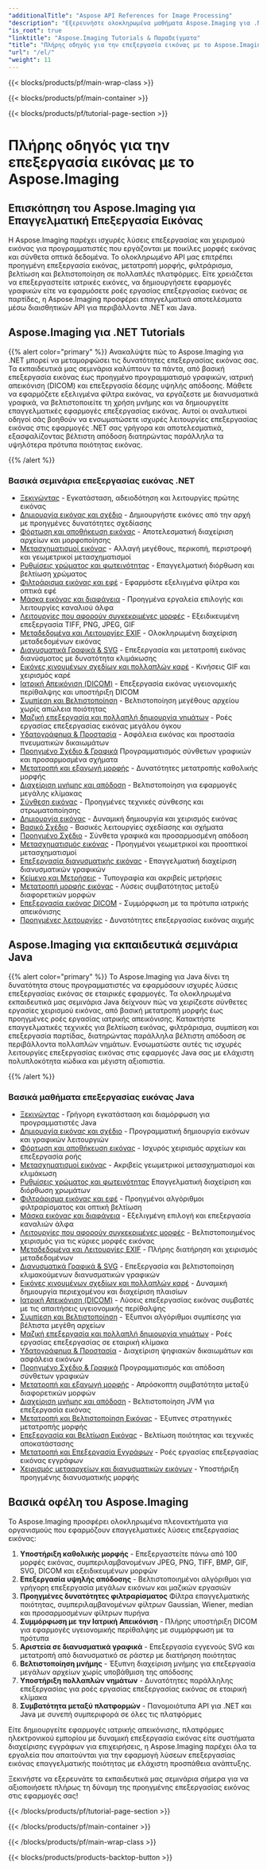 ```yaml
---
"additionalTitle": "Aspose API References for Image Processing"
"description": "Εξερευνήστε ολοκληρωμένα μαθήματα Aspose.Imaging για .NET και Java. Μάθετε επαγγελματικές τεχνικές χειρισμού εικόνας, μετατροπής μορφοποίησης, προηγμένου φιλτραρίσματος και βελτιστοποίησης με αναλυτικούς οδηγούς."
"is_root": true
"linktitle": "Aspose.Imaging Tutorials & Παραδείγματα"
"title": "Πλήρης οδηγός για την επεξεργασία εικόνας με το Aspose.Imaging API"
"url": "/el/"
"weight": 11
---
```


{{< blocks/products/pf/main-wrap-class >}}

{{< blocks/products/pf/main-container >}}

{{< blocks/products/pf/tutorial-page-section >}}

# Πλήρης οδηγός για την επεξεργασία εικόνας με το Aspose.Imaging

## Επισκόπηση του Aspose.Imaging για Επαγγελματική Επεξεργασία Εικόνας

Η Aspose.Imaging παρέχει ισχυρές λύσεις επεξεργασίας και χειρισμού εικόνας για προγραμματιστές που εργάζονται με ποικίλες μορφές εικόνας και σύνθετα οπτικά δεδομένα. Το ολοκληρωμένο API μας επιτρέπει προηγμένη επεξεργασία εικόνας, μετατροπή μορφής, φιλτράρισμα, βελτίωση και βελτιστοποίηση σε πολλαπλές πλατφόρμες. Είτε χρειάζεται να επεξεργαστείτε ιατρικές εικόνες, να δημιουργήσετε εφαρμογές γραφικών είτε να εφαρμόσετε ροές εργασίας επεξεργασίας εικόνας σε παρτίδες, η Aspose.Imaging προσφέρει επαγγελματικά αποτελέσματα μέσω διαισθητικών API για περιβάλλοντα .NET και Java.

## Aspose.Imaging για .NET Tutorials

{{% alert color="primary" %}}
Ανακαλύψτε πώς το Aspose.Imaging για .NET μπορεί να μεταμορφώσει τις δυνατότητες επεξεργασίας εικόνας σας. Τα εκπαιδευτικά μας σεμινάρια καλύπτουν τα πάντα, από βασική επεξεργασία εικόνας έως προηγμένο προγραμματισμό γραφικών, ιατρική απεικόνιση (DICOM) και επεξεργασία δέσμης υψηλής απόδοσης. Μάθετε να εφαρμόζετε εξελιγμένα φίλτρα εικόνας, να εργάζεστε με διανυσματικά γραφικά, να βελτιστοποιείτε τη χρήση μνήμης και να δημιουργείτε επαγγελματικές εφαρμογές επεξεργασίας εικόνας. Αυτοί οι αναλυτικοί οδηγοί σάς βοηθούν να ενσωματώσετε ισχυρές λειτουργίες επεξεργασίας εικόνας στις εφαρμογές .NET σας γρήγορα και αποτελεσματικά, εξασφαλίζοντας βέλτιστη απόδοση διατηρώντας παράλληλα τα υψηλότερα πρότυπα ποιότητας εικόνας.

{{% /alert %}}

### Βασικά σεμινάρια επεξεργασίας εικόνας .NET

- [Ξεκινώντας](./net/getting-started/) - Εγκατάσταση, αδειοδότηση και λειτουργίες πρώτης εικόνας
- [Δημιουργία εικόνας και σχέδιο](./net/image-creation-drawing/) - Δημιουργήστε εικόνες από την αρχή με προηγμένες δυνατότητες σχεδίασης
- [Φόρτωση και αποθήκευση εικόνας](./net/image-loading-saving/) - Αποτελεσματική διαχείριση αρχείων και μορφοποίησης
- [Μετασχηματισμοί εικόνας](./net/image-transformations/) - Αλλαγή μεγέθους, περικοπή, περιστροφή και γεωμετρικοί μετασχηματισμοί
- [Ρυθμίσεις χρώματος και φωτεινότητας](./net/color-brightness-adjustments/) - Επαγγελματική διόρθωση και βελτίωση χρώματος
- [Φιλτράρισμα εικόνας και εφέ](./net/image-filtering-effects/) - Εφαρμόστε εξελιγμένα φίλτρα και οπτικά εφέ
- [Μάσκα εικόνας και διαφάνεια](./net/image-masking-transparency/) - Προηγμένα εργαλεία επιλογής και λειτουργίες καναλιού άλφα
- [Λειτουργίες που αφορούν συγκεκριμένες μορφές](./net/format-specific-operations/) - Εξειδικευμένη επεξεργασία TIFF, PNG, JPEG, GIF
- [Μεταδεδομένα και Λειτουργίες EXIF](./net/metadata-exif-operations/) - Ολοκληρωμένη διαχείριση μεταδεδομένων εικόνας
- [Διανυσματικά Γραφικά & SVG](./net/vector-graphics-svg/) - Επεξεργασία και μετατροπή εικόνας διανύσματος με δυνατότητα κλιμάκωσης
- [Εικόνες κινουμένων σχεδίων και πολλαπλών καρέ](./net/animation-multi-frame-images/) - Κινήσεις GIF και χειρισμός καρέ
- [Ιατρική Απεικόνιση (DICOM)](./net/medical-imaging-dicom/) - Επεξεργασία εικόνας υγειονομικής περίθαλψης και υποστήριξη DICOM
- [Συμπίεση και Βελτιστοποίηση](./net/compression-optimization/) - Βελτιστοποίηση μεγέθους αρχείου χωρίς απώλεια ποιότητας
- [Μαζική επεξεργασία και πολλαπλή δημιουργία νημάτων](./net/batch-processing-multi-threading/) - Ροές εργασίας επεξεργασίας εικόνας μεγάλου όγκου
- [Υδατογράφημα & Προστασία](./net/watermarking-protection/) - Ασφάλεια εικόνας και προστασία πνευματικών δικαιωμάτων
- [Προηγμένο Σχέδιο & Γραφικά](./net/advanced-drawing-graphics/) Προγραμματισμός σύνθετων γραφικών και προσαρμοσμένα σχήματα
- [Μετατροπή και εξαγωγή μορφής](./net/format-conversion-export/) - Δυνατότητες μετατροπής καθολικής μορφής
- [Διαχείριση μνήμης και απόδοση](./net/memory-management-performance/) - Βελτιστοποίηση για εφαρμογές μεγάλης κλίμακας
- [Σύνθεση εικόνας](./net/image-composition/) - Προηγμένες τεχνικές σύνθεσης και στρωματοποίησης
- [Δημιουργία εικόνας](./net/image-creation/) - Δυναμική δημιουργία και χειρισμός εικόνας
- [Βασικό Σχέδιο](./net/basic-drawing/) - Βασικές λειτουργίες σχεδίασης και σχήματα
- [Προηγμένο Σχέδιο](./net/advanced-drawing/) - Σύνθετα γραφικά και προσαρμοσμένη απόδοση
- [Μετασχηματισμός εικόνας](./net/image-transformation/) - Προηγμένοι γεωμετρικοί και προοπτικοί μετασχηματισμοί
- [Επεξεργασία διανυσματικής εικόνας](./net/vector-image-processing/) - Επαγγελματική διαχείριση διανυσματικών γραφικών
- [Κείμενο και Μετρήσεις](./net/text-and-measurements/) - Τυπογραφία και ακριβείς μετρήσεις
- [Μετατροπή μορφής εικόνας](./net/image-format-conversion/) - Λύσεις συμβατότητας μεταξύ διαφορετικών μορφών
- [Επεξεργασία εικόνας DICOM](./net/dicom-image-processing/) - Συμμόρφωση με τα πρότυπα ιατρικής απεικόνισης
- [Προηγμένες λειτουργίες](./net/advanced-features/) - Δυνατότητες επεξεργασίας εικόνας αιχμής

## Aspose.Imaging για εκπαιδευτικά σεμινάρια Java

{{% alert color="primary" %}}
Το Aspose.Imaging για Java δίνει τη δυνατότητα στους προγραμματιστές να εφαρμόσουν ισχυρές λύσεις επεξεργασίας εικόνας σε εταιρικές εφαρμογές. Τα ολοκληρωμένα εκπαιδευτικά μας σεμινάρια Java δείχνουν πώς να χειρίζεστε σύνθετες εργασίες χειρισμού εικόνας, από βασική μετατροπή μορφής έως προηγμένες ροές εργασίας ιατρικής απεικόνισης. Κατακτήστε επαγγελματικές τεχνικές για βελτίωση εικόνας, φιλτράρισμα, συμπίεση και επεξεργασία παρτίδας, διατηρώντας παράλληλα βέλτιστη απόδοση σε περιβάλλοντα πολλαπλών νημάτων. Ενσωματώστε αυτές τις ισχυρές λειτουργίες επεξεργασίας εικόνας στις εφαρμογές Java σας με ελάχιστη πολυπλοκότητα κώδικα και μέγιστη αξιοπιστία.

{{% /alert %}}

### Βασικά μαθήματα επεξεργασίας εικόνας Java

- [Ξεκινώντας](./java/getting-started/) - Γρήγορη εγκατάσταση και διαμόρφωση για προγραμματιστές Java
- [Δημιουργία εικόνας και σχέδιο](./java/image-creation-drawing/) - Προγραμματική δημιουργία εικόνων και γραφικών λειτουργιών
- [Φόρτωση και αποθήκευση εικόνας](./java/image-loading-saving/) - Ισχυρός χειρισμός αρχείων και επεξεργασία ροής
- [Μετασχηματισμοί εικόνας](./java/image-transformations/) - Ακριβείς γεωμετρικοί μετασχηματισμοί και κλιμάκωση
- [Ρυθμίσεις χρώματος και φωτεινότητας](./java/color-brightness-adjustments/) Επαγγελματική διαχείριση και διόρθωση χρωμάτων
- [Φιλτράρισμα εικόνας και εφέ](./java/image-filtering-effects/) - Προηγμένοι αλγόριθμοι φιλτραρίσματος και οπτική βελτίωση
- [Μάσκα εικόνας και διαφάνεια](./java/image-masking-transparency/) - Εξελιγμένη επιλογή και επεξεργασία καναλιών άλφα
- [Λειτουργίες που αφορούν συγκεκριμένες μορφές](./java/format-specific-operations/) - Βελτιστοποιημένος χειρισμός για τις κύριες μορφές εικόνας
- [Μεταδεδομένα και Λειτουργίες EXIF](./java/metadata-exif-operations/) - Πλήρης διατήρηση και χειρισμός μεταδεδομένων
- [Διανυσματικά Γραφικά & SVG](./java/vector-graphics-svg/) - Επεξεργασία και βελτιστοποίηση κλιμακούμενων διανυσματικών γραφικών
- [Εικόνες κινουμένων σχεδίων και πολλαπλών καρέ](./java/animation-multi-frame-images/) - Δυναμική δημιουργία περιεχομένου και διαχείριση πλαισίων
- [Ιατρική Απεικόνιση (DICOM)](./java/medical-imaging-dicom/) - Λύσεις επεξεργασίας εικόνας συμβατές με τις απαιτήσεις υγειονομικής περίθαλψης
- [Συμπίεση και Βελτιστοποίηση](./java/compression-optimization/) - Έξυπνοι αλγόριθμοι συμπίεσης για βέλτιστα μεγέθη αρχείων
- [Μαζική επεξεργασία και πολλαπλή δημιουργία νημάτων](./java/batch-processing-multi-threading/) - Ροές εργασίας επεξεργασίας σε εταιρική κλίμακα
- [Υδατογράφημα & Προστασία](./java/watermarking-protection/) - Διαχείριση ψηφιακών δικαιωμάτων και ασφάλεια εικόνων
- [Προηγμένο Σχέδιο & Γραφικά](./java/advanced-drawing-graphics/) Προγραμματισμός και απόδοση σύνθετων γραφικών
- [Μετατροπή και εξαγωγή μορφής](./java/format-conversion-export/) - Απρόσκοπτη συμβατότητα μεταξύ διαφορετικών μορφών
- [Διαχείριση μνήμης και απόδοση](./java/memory-management-performance/) - Βελτιστοποίηση JVM για επεξεργασία εικόνας
- [Μετατροπή και Βελτιστοποίηση Εικόνας](./java/image-conversion-and-optimization/) - Έξυπνες στρατηγικές μετατροπής μορφής
- [Επεξεργασία και Βελτίωση Εικόνας](./java/image-processing-and-enhancement/) - Βελτίωση ποιότητας και τεχνικές αποκατάστασης
- [Μετατροπή και Επεξεργασία Εγγράφων](./java/document-conversion-and-processing/) - Ροές εργασίας επεξεργασίας εικόνας εγγράφων
- [Χειρισμός μετααρχείων και διανυσματικών εικόνων](./java/metafile-and-vector-image-handling/) - Υποστήριξη προηγμένης διανυσματικής μορφής

## Βασικά οφέλη του Aspose.Imaging

Το Aspose.Imaging προσφέρει ολοκληρωμένα πλεονεκτήματα για οργανισμούς που εφαρμόζουν επαγγελματικές λύσεις επεξεργασίας εικόνας:

1. **Υποστήριξη καθολικής μορφής** - Επεξεργαστείτε πάνω από 100 μορφές εικόνας, συμπεριλαμβανομένων JPEG, PNG, TIFF, BMP, GIF, SVG, DICOM και εξειδικευμένων μορφών
2. **Επεξεργασία υψηλής απόδοσης** - Βελτιστοποιημένοι αλγόριθμοι για γρήγορη επεξεργασία μεγάλων εικόνων και μαζικών εργασιών
3. **Προηγμένες δυνατότητες φιλτραρίσματος** Φίλτρα επαγγελματικής ποιότητας, συμπεριλαμβανομένων φίλτρων Gaussian, Wiener, median και προσαρμοσμένων φίλτρων πυρήνα
4. **Συμμόρφωση με την Ιατρική Απεικόνιση** - Πλήρης υποστήριξη DICOM για εφαρμογές υγειονομικής περίθαλψης με συμμόρφωση με τα πρότυπα
5. **Αριστεία σε διανυσματικά γραφικά** - Επεξεργασία εγγενούς SVG και μετατροπή από διανυσματικό σε ράστερ με διατήρηση ποιότητας
6. **Βελτιστοποίηση μνήμης** - Έξυπνη διαχείριση μνήμης για επεξεργασία μεγάλων αρχείων χωρίς υποβάθμιση της απόδοσης
7. **Υποστήριξη πολλαπλών νημάτων** - Δυνατότητες παράλληλης επεξεργασίας για ροές εργασίας επεξεργασίας εικόνας σε εταιρική κλίμακα
8. **Συμβατότητα μεταξύ πλατφορμών** - Πανομοιότυπα API για .NET και Java με συνεπή συμπεριφορά σε όλες τις πλατφόρμες

Είτε δημιουργείτε εφαρμογές ιατρικής απεικόνισης, πλατφόρμες ηλεκτρονικού εμπορίου με δυναμική επεξεργασία εικόνας είτε συστήματα διαχείρισης εγγράφων για επιχειρήσεις, η Aspose.Imaging παρέχει όλα τα εργαλεία που απαιτούνται για την εφαρμογή λύσεων επεξεργασίας εικόνας επαγγελματικής ποιότητας με ελάχιστη προσπάθεια ανάπτυξης.

Ξεκινήστε να εξερευνάτε τα εκπαιδευτικά μας σεμινάρια σήμερα για να αξιοποιήσετε πλήρως τη δύναμη της προηγμένης επεξεργασίας εικόνας στις εφαρμογές σας!

{{< /blocks/products/pf/tutorial-page-section >}}

{{< /blocks/products/pf/main-container >}}

{{< /blocks/products/pf/main-wrap-class >}}

{{< blocks/products/products-backtop-button >}}
